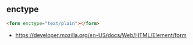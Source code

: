 ## enctype

```html
<form enctype="text/plain"></form>
```

- https://developer.mozilla.org/en-US/docs/Web/HTML/Element/form
